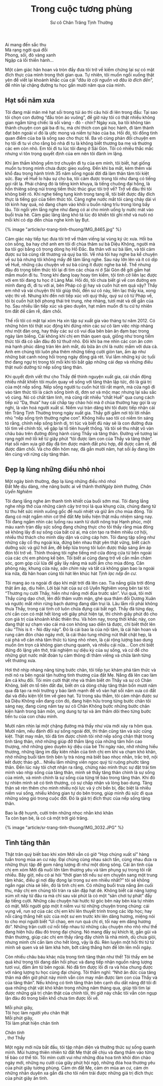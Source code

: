 ﻿---
title: Trong cuộc tương phùng
author: Sư cô Chân Trăng Tịnh Thường 
---

<div class="verse"><p>Ai mang đến sắc thu<br/>
Mà rạng ngời quá đỗi<br/>
Phong, sồi, đỏ vàng xanh<br/>
Ngập cả lối thiền hành…</p></div>

Một cảm giác hân hoan và tròn đầy đưa tôi trở về kiểm chứng lại sự có mặt đích thực của mình trong thời gian qua. Tự nhiên, tôi muốn ngồi xuống thật yên để viết lại khoảnh khắc của cái “*đâu là cội nguồn và đâu là đích đến*”, để nhìn lại chặng đường tu học gần mười năm qua của mình.

## Hạt sồi năm xưa

Tôi đang mãi mân mê hạt sồi trong túi áo thì câu hỏi đi lên trong đầu: Tại sao tôi chọn con đường “đầu tròn áo vuông”, để giờ này tôi có thật nhiều không gian ngắm từng chiếc lá sồi vàng - đỏ - chín? Ngày xưa, ba tôi không tán thành chuyện con gái ba đi tu, mà chỉ thích con gái học hành, đi làm thành đạt bên ngoài vì đó là ước mong và niềm tự hào của ba. Hồi đó, tôi đồng tình quan điểm của ba là sống sao cho thực tế. Ba vô cùng phản đối chuyện em họ tôi đi tu vì cho rằng bỏ nhà đi tu là không biết thương ba mẹ và thương các em còn nhỏ. Em tôi đi tu lúc tôi đang ở Sài Gòn. Tôi có nhiều thắc mắc nhưng vì tôn trọng quyết định của em nên tôi đành im lặng.

Khi âm thầm không yểm trợ chuyện đi tu của em mình, tôi biết, hạt giống muốn tu trong mình chưa được gieo xuống. Đến khi ba mất, kèm thêm vài khổ đau trong hành trình 35 năm sống ngoài đời đã làm thân tâm tôi kiệt sức. Bay về Huế lo hậu sự cho ba, tôi cảm được trong tôi như đang có tiếng gọi rất lạ. Phải chăng đó là tiếng kinh khuya, là tiếng chuông đại hồng, là hồn thiêng sông núi trong tiềm thức thúc giục tôi trở về? Trở về đâu thì tôi không biết rõ. Khi nghe tiếng tụng kinh trong tang lễ, tôi biết được đây đích thực là tiếng gọi của tiềm thức tôi. Càng nghe nước mắt tôi càng chảy dài vì lời kinh hay quá, nó đang chạm vào khối u buồn nặng trĩu trong lòng bấy lâu. Tôi ngồi yên lắng nghe như đang có ai cho mình uống ly nước mát vào buổi trưa hè. Cảm giác lâng lâng khó tả lúc đó khiến tôi ghi nhớ và nuôi nó mỗi khi có dịp đến chùa nghe kinh lạy Bụt.

{% image "article/sr-trang-tinh-thuong/IMG_8465.jpg" %}

Cảm giác này tiếp tục đưa tôi trở về thăm viếng lại vùng ký ức xưa. Hồi ba còn sống, ba hay chở anh em tôi đi chùa thăm sư bà Diệu Không, người mà ba tôi gọi bằng cô trong dòng họ Hồ Đắc. Ba thân với sư bà lắm, và tôi cảm được sư bà cũng rất thương và quý ba tôi. Về nhà tôi hay nghe ba kể chuyện về sư bà nhưng tôi không mấy để tâm lắng nghe. Sau này lớn lên và ít có dịp về Huế, những câu chuyện về sư bà cũng ít được nghe ba kể. Thế nhưng đâu đó trong tiềm thức tôi lại đi tìm các chùa ni ở Sài Gòn để gởi gắm hạt mầm muốn đi tu. Trong khi đang loay hoay tìm kiếm, tôi tình cờ liên lạc được với em tôi đang tu học ở Làng Mai. Hồi đó, tôi chưa biết gì về con đường em mình đang đi, đi tu với ai, bên Pháp có gì hay và cuốn hút em quá vậy? Thấy em nhờ vả vài chuyện thì tôi giúp thôi, đến sư cô này, liên lạc thầy kia, xong việc thì về. Nhưng khi đến nơi tiếp xúc với quý thầy, quý sư cô từ Pháp về, tôi bị cuốn hút bởi phong thái trẻ trung, nhẹ nhàng, tươi mát và dễ gần của họ. Sau nhiều lần tiếp xúc và gieo duyên, hạt mầm muốn đi tu cứ tự nhiên tìm đất để cắm rễ, đâm chồi. 

Thế rồi tôi có mặt tại xóm Hạ xin tập sự xuất gia vào tháng tư năm 2012. Có những hôm tôi thật xúc động khi đứng nhìn các sư cô làm việc nhịp nhàng như một đàn ong, hay thấy các sư cô vui đùa bên bàn ăn đạm bạc trong ngày làm biếng. Cái không khí chị em thân quen quá, giống như trong tiềm thức tôi đã có sẵn đâu đó từ thuở nhỏ. Đôi khi ba me nhìn các con ăn cơm mà hạnh phúc dâng tràn lên ánh mắt, dù bữa ăn chỉ là nước mắm với dưa cà. Anh em chúng tôi luôn pha thêm những tiếng cười giòn tan, ấm áp như những bát canh nóng hổi trong ngày đông giá rét. Vui lắm những ký ức tuổi thơ đang ngự trị trong tôi mỗi khi tôi bắt gặp những cái đẹp và những điều thật nuôi dưỡng từ nếp sống tăng thân.

Khi quyết định viết thư cho Thầy để thỉnh nguyện xuất gia, cái chấn động nhiều nhất khiến tôi muốn quay về sống với tăng thân lập tức, đó là giá trị của một nếp sống. Nếp sống người tu cuốn hút tôi rất mạnh, mà cửa ngõ đi vào tâm thức tôi là cách sống bình dị, đơn sơ và mộc mạc nhưng lại sâu sắc vô cùng. Nó có chất tâm linh, mà cũng rất nhiều “chất Huế” qua cung cách tiếp xử “Dạ, thưa” hay cái chắp tay chào hỏi mà ở chùa thường hay gọi là uy nghi, là văn hoá người xuất sĩ. Niềm vui tràn dâng khi tôi được tiếp nhận cái tên Trăng Tịnh Thường trong ngày xuất gia. Thầy gởi gắm nơi tôi lời nhắn nhủ “nếp sống tịnh thường nghe con”. Không hiểu sao tôi có niềm tin sáng tỏ rằng, chính nếp sống bình dị, tri túc và biết đủ này sẽ là con đường đưa tôi tìm về chính tôi, về gặp lại tổ tiên huyết thống. Và tôi sẽ thu nhặt vô vàn châu báu trên đường đồng hành cùng Thầy và tăng thân. Đường về tương lai rạng ngời mở lối kể từ giây phút “tôi được làm con của Thầy và tăng thân”. Hạt sồi năm xưa giờ đây đã tìm được mảnh đất phù hợp, để được cắm rễ, để được đâm chồi. Và cho đến hôm nay, đã gần mười năm, hạt sồi ấy đang lớn lên cùng với rừng cây tăng thân.

## Đẹp lạ lùng những điều nhỏ nhoi

<div class="verse"><p>Một ngày bình thường, đẹp lạ lùng những điều nhỏ nhoi<br/>
Đất Mẹ dịu dàng, nhẹ nâng bước ai về thảnh thơi<cite>Ngày bình thường, <i>Chân Uyển Nghiêm</i></cite></p></div>

Tôi đang lắng nghe âm thanh tinh khiết của buổi sớm mai. Tôi đang lắng nghe nhịp thở của những cành cây trơ trọi lá qua khung cửa, chúng đang từ từ thu hết sức mình xuống gốc để nuôi nhiệt và giữ ấm cho mùa đông. Tôi đang có mặt ngắm nhìn cơ thể đất Mẹ biểu hiện thật mầu nhiệm sáng nay. Tôi đang ngắm nhìn các luống rau xanh từ dưới nông trại Hạnh phúc, một màu xanh tràn đầy sức sống đang chứng thực cho tôi thấy rằng mùa đông sẽ không lấy đi sự sống của bất cứ ai, mà còn tạo ra thêm nhiều cơ hội, nhiều thử thách cho mình dày dặn và cứng cáp hơn. Tôi đang tập sống như những cây cổ thụ ngoài kia, đứng bên nhau thật yên thật vững, biết cách dưỡng sức và giữ hơi ấm, để bếp lửa trong tôi luôn được thắp sáng ấm áp đón tôi trở về. Thỉnh thoảng tôi nghe tiếng mở cửa đóng cửa từ bên ngoài của các chị em phòng kế bên. Tôi biết ai cũng đang trở về cần mẫn chăm sóc, gom góp củi lửa để gầy lấy nắng mà sưởi ấm cho mùa đông. Căn phòng này, khung cửa này, *sân chim* này và tất cả không gian bao la ngoài kia nữa, đã hân hoan cùng tôi hát lên khúc hát *Tịnh lạc nếp ẩn cư.*

Tôi mang áo ra ngoài đi dạo khi mặt trời đã lên cao. Tia nắng giữa trời đông thật ấm áp, dịu hiền. Lời bài hát của sư cô Uyển Nghiêm vọng bên tai tôi: “Thương nụ cười Thầy, hiền như nắng mới đùa trước sân”. Vui quá, tôi mời Thầy cùng dạo chơi, lên đồi thăm vườn mận, ghé qua thăm đồi Dương Xuân và ngước mắt nhìn rừng bạch dương đang dần trụi lá. Lâu lắm rồi phải không thưa Thầy, trong cái tình cờ luôn chứa đựng cái bất ngờ. Thầy đã từng dạy, chỉ cần con có mặt hết lòng với giây phút hiện tại, thì chính giây phút đó cho con giá trị của khoảnh khắc thiên thu. Và hôm nay, trong thời khắc này, con đang thật sự chạm vào cái mà con không sao diễn tả được, chỉ biết thốt lên câu “This is it - Nó đây này”. Đó là cái bao la của nội tâm, là cái hân hoan và rung cảm đón chào ngày mới, là cái tháo tung những nút thắt chật hẹp, là cái phá vỡ căn nhà tâm thức tù túng nhỏ nhen, là cái rộng lượng bao dung muốn ôm trọn cả không gian chung quanh, và nhiều cái nữa… Con chỉ biết đứng đó lặng yên thở, trải nghiệm sự diệu kỳ của sự sống, và cứ để cho những giọt nước mắt đoàn tụ cảm thông đi thăm viếng và chữa lành từng vết thương xưa.

Hơi thở nhịp nhàng nâng từng bước chân, tôi tiếp tục khám phá tâm thức và mời nó ra bên ngoài tận hưởng tình thương của đất Mẹ. Nắng đã lên cao làm ấm cả khu đồi. Tôi mỉm cười thật nhẹ và thầm biết ơn Thầy và sư cô Chân Không, biết ơn tổ tiên đất đai, biết ơn cả dòng chảy tăng thân bốn mươi năm qua đã tạo ra môi trường y báo lành mạnh để vô vàn hạt sồi năm xưa có đất đai và điều kiện tốt tìm về gieo hạt. Từ trong sâu thẳm, tôi cảm nhận được sư bà Diệu Không vẫn đang còn đó, đang hiện hữu trong từng bước chân tôi sáng nay, đang cùng nắm tay sư cô Chân Không bước những bước chân kiện hành trong bản môn, ung dung tự tại và âm thầm dõi theo từng bước tiến tu của con cháu mình. 

Mười năm nhìn lại một chặng đường mà thấy như vừa mới xảy ra hôm qua. Mười năm, nếu đánh đổi sự sống ngoài đời, thì thân cũng tàn và sức cũng kiệt. Thật may mắn, tôi đã tìm được chính tôi nhờ nếp sống chân thật trong tình tăng thân, nhờ những giúp đỡ thầm lặng của những tâm hồn cao thượng, nhờ những gieo duyên kỳ diệu của bé Thi ngày nào, nhờ những hiểu thương, những lặng im đầy kiên nhẫn của tình chị em khi va chạm khó khăn, nhờ những buổi tâm tình bên ly trà nóng mà biết bao nhọc nhằn, trắc trở, nội kết được tháo gỡ… Nhiều lắm những viên ngọc quý từ ruộng phước tăng thân. Đến lúc này tôi chợt nhận ra rằng, chừng nào mình thực sự đặt trái tim mình vào nhịp sống của tăng thân, mình sẽ thấy tăng thân chính là sự sống của mình, và mình chính là sự sống của từng tế bào trong tăng thân. Khi đó tự nhiên mình sẽ có tình thương, có sự chấp nhận và lòng bao dung. Tăng thân sẽ rèn thêm cho mình nhiều nội lực và ý chí bền bỉ, đặc biệt là nhiều niềm vui sống, nhiều không gian tự do bên trong, giúp mình đủ sức đi qua những sóng gió trong cuộc đời. Đó là giá trị đích thực của nếp sống tăng thân.

<div class="verse"><p>Bao la đệ huynh, cười trên những nhọc nhằn khó khăn<br/>
Ta còn bạn bè, là có cả một trời gió trăng.</p></div>

{% image "article/sr-trang-tinh-thuong/IMG_3032.JPG" %}

## Tình tăng thân

Thật trân quý biết bao khi xóm Mới vẫn có giờ “Họp chúng xuất sĩ” hàng tuần trong mùa an cư này. Đại chúng cùng nhau sách tấn, cùng nhau đưa ra những thực tập để gom năng lượng đi như một dòng sông. Cái ân tình của chị em xóm Mới đã nuôi lớn tâm thương yêu và tâm phụng sự trong tôi rất nhiều. Bây giờ, nếu có ai hỏi “thời gian tới nếu sư em chuyển sang một trung tâm khác, điều gì nơi đây đọng lại trong sư em nhiều nhất?” tôi sẽ không ngần ngại chia sẻ liền, đó là tình chị em. Có những buổi trưa nắng ấm cuối thu, mấy chị em chúng tôi tràn ra sân đập hạt dẻ. Không biết cái năng lượng xúm xít này từ đâu ra mà chỉ sau vài phút là có một “sân chơi tự phát” đầy ắp tiếng cười. Những câu chuyện hài hước từ góc bên này bên kia tự nhiên có mặt. Mỗi người góp một ít niềm vui từ những chuyện trong chúng: cái vụng về, run sợ của các chị em khi lên thuyết trình trong các lớp học; hay nỗi căng thẳng hết sức của một sư em trước khi lên dâng hương, miệng nói to cho mọi người biết “Ui chao, em run quá chị ơi, tối nay em dâng hương đó”. Những trận cười cứ nối tiếp nhau từ những câu chuyện nho nhỏ như thế đang hiện hữu đâu đó trong đại chúng. Nó mang đầy sự khích lệ, gần gũi và thân thương, giúp các chị em thấy rằng đây chính là nhà mình, dù chưa giỏi, nhưng mình chỉ cần làm cho hết lòng, vậy là đủ. Rèn luyện một hồi thì từ từ mình sẽ quen và sẽ làm khá hơn, bớt căng thẳng hơn để lớn lên mỗi ngày.

Còn nhiều châu báu khác nữa trong tình tăng thân như thế! Tôi thấy em bé quá khứ trong tôi đang dần hồi phục và đang tiếp nhận nguồn năng lượng tươi vui, đầm ấm từ bên ngoài. Nó đã tìm được lối đi ra và hòa chung được với năng lượng tu học cùng đại chúng. Tôi thầm nghĩ: “Nhờ ân đức của tăng thân mà đến giờ phút này mình vẫn còn may mắn được làm con của Thầy và của tăng thân”. Nếu không có tình tăng thân bên cạnh dìu dắt nâng đỡ tôi đi qua những chật vật khó khăn trong những năm tháng qua, giúp tôi tìm lại được những giá trị chân thật của chính tôi, thì giờ này chắc tôi vẫn còn ngụp lặn đâu đó trong biển khổ chưa tìm được lối về.

<div class="verse"><p>Mỗi phút giây,<br/>
Tôi học làm người yêu chân thật<br/>
Mỗi phút giây,<br/>
Tôi làm phát hiện chân tình</p><cite>Chân tình</cite></div>, thơ Thầy

Một ngày mới nữa bắt đầu, tôi tập nhận diện và thưởng thức sự sống quanh mình. Mùi hương thiên nhiên từ đất Mẹ thật dễ chịu và đang thấm vào từng tế bào cơ thể tôi. Tôi mỉm cười vui như những đóa hoa tinh khôi đón chào ngày mới, những nụ cười của giây phút hội ngộ, những đóa hoa thương yêu của phút giây tương phùng. Cám ơn đất Mẹ, cám ơn mùa an cư, cám ơn những nhân duyên xa gần đã cho tôi nếm trải được những giá trị đích thực của phút giây ân tình.
